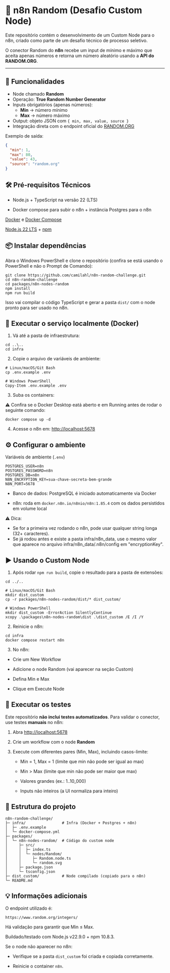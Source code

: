 # 🎲 n8n Random (Desafio Custom Node)
 
Este repositório contém o desenvolvimento de um Custom Node para o n8n, criado como parte de um desafio técnico de processo seletivo.

O conector Random do **n8n** recebe um input de mínimo e máximo que aceita apenas números e retorna um número aleatório usando a **API do RANDOM.ORG**. 

---

## 🚀 Funcionalidades

- Node chamado **Random**
- Operação: **True Random Number Generator**
- Inputs obrigatórios (apenas números):
  - **Min** → número mínimo
  - **Max** → número máximo
- Output: objeto JSON com `{ min, max, value, source }`
- Integração direta com o endpoint oficial do [RANDOM.ORG](https://www.random.org/integers/)

Exemplo de saída:

```json
{
  "min": 1,
  "max": 80,
  "value": 43,
  "source": "random.org"
}
```

## 🛠️ Pré-requisitos Técnicos
+ Node.js + TypeScript na versão 22 (LTS)

+ Docker compose para subir o n8n + instância Postgres para o n8n

[Docker](https://docs.docker.com/get-started/get-docker/) e
[Docker Compose](https://docs.docker.com/compose/install/)

[Node.js 22 LTS](https://nodejs.org/en) + [npm](https://www.npmjs.com/)

## 📦 Instalar dependências

Abra o Windows PowerShell e clone o repositório (confira se está usando o PowerShell e não o Prompt de Comando):

```
git clone https://github.com/camilahl/n8n-random-challenge.git
cd n8n-random-challenge
cd packages/n8n-nodes-random
npm install
npm run build
```

Isso vai compilar o código TypeScript e gerar a pasta `dist/` com o node pronto para ser usado no n8n.

## 🐳 Executar o serviço localmente (Docker)

1. Vá até a pasta de infraestrutura:
```
cd ..\..
cd infra
```

2. Copie o arquivo de variáveis de ambiente:
```
# Linux/macOS/Git Bash
cp .env.example .env

# Windows PowerShell
Copy-Item .env.example .env
```

3. Suba os containers:

⚠️ Confira se o Docker Desktop eatá aberto e em Running antes de rodar o seguinte comando:
```
docker compose up -d
```

4. Acesse o n8n em:
[http://localhost:5678](http://localhost:5678)

## ⚙️ Configurar o ambiente
Variáveis de ambiente (`.env`)
```
POSTGRES_USER=n8n
POSTGRES_PASSWORD=n8n
POSTGRES_DB=n8n
N8N_ENCRYPTION_KEY=sua-chave-secreta-bem-grande
N8N_PORT=5678
```
- Banco de dados: PostgreSQL é iniciado automaticamente via Docker
  
- n8n: roda em `docker.n8n.io/n8nio/n8n:1.85.4` com os dados persistidos em volume local

⚠️ Dica:
- Se for a primeira vez rodando o n8n, pode usar qualquer string longa (32+ caracteres).
- Se já rodou antes e existe a pasta infra/n8n_data, use o mesmo valor que aparece no arquivo infra/n8n_data/.n8n/config em "encryptionKey".


## ▶️ Usando o Custom Node

1. Após rodar `npm run build`, copie o resultado para a pasta de extensões:
```
cd ../..

# Linux/macOS/Git Bash
mkdir dist_custom
cp -r packages/n8n-nodes-random/dist/* dist_custom/

# Windows PowerShell
mkdir dist_custom -ErrorAction SilentlyContinue
xcopy .\packages\n8n-nodes-random\dist .\dist_custom /E /I /Y

```

2. Reinicie o n8n:
```
cd infra
docker compose restart n8n
```

3. No n8n:
- Crie um New Workflow
  
- Adicione o node Random (vai aparecer na seção Custom)
  
- Defina Min e Max
  
- Clique em Execute Node

## 🧪 Executar os testes

Este repositório **não inclui testes automatizados**. 
Para validar o conector, use testes **manuais** no n8n:

1) Abra [http://localhost:5678](http://localhost:5678)
   
3) Crie um workflow com o node **Random**
   
5) Execute com diferentes pares (Min, Max), incluindo casos-limite:
   - Min = 1, Max = 1 (limite que min não pode ser igual ao max)
     
   - Min > Max (limite que min não pode ser maior que max)
     
   - Valores grandes (ex.: 1..10_000)
     
   - Inputs não inteiros (a UI normaliza para inteiro)


## 📂 Estrutura do projeto
```
n8n-random-challenge/
├─ infra/                # Infra (Docker + Postgres + n8n)
│  ├─ .env.example
│  └─ docker-compose.yml
├─ packages/
│  └─ n8n-nodes-random/  # Código do custom node
│     ├─ src/
│     │  ├─ index.ts
│     │  └─ nodes/Random/
│     │     ├─ Random.node.ts
│     │     └─ random.svg
│     ├─ package.json
│     └─ tsconfig.json
├─ dist_custom/          # Node compilado (copiado para o n8n)
└─ README.md
```

## 💡 Informações adicionais

O endpoint utilizado é:
```
https://www.random.org/integers/
```

Há validação para garantir que Min ≤ Max.

Buildado/testado com Node.js v22.9.0 + npm 10.8.3.

Se o node não aparecer no n8n:

- Verifique se a pasta `dist_custom` foi criada e copiada corretamente.
  
- Reinicie o container `n8n`.
